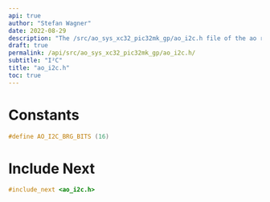```yaml
---
api: true
author: "Stefan Wagner"
date: 2022-08-29
description: "The /src/ao_sys_xc32_pic32mk_gp/ao_i2c.h file of the ao real-time operating system."
draft: true
permalink: /api/src/ao_sys_xc32_pic32mk_gp/ao_i2c.h/
subtitle: "I²C"
title: "ao_i2c.h"
toc: true
---
```


# Constants

```c
#define AO_I2C_BRG_BITS (16)
```

# Include Next

```c
#include_next <ao_i2c.h>
```
